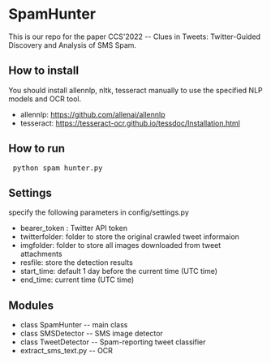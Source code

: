 # SpamHunter
  This is our repo for the paper CCS'2022 -- Clues in Tweets: Twitter-Guided Discovery and Analysis of SMS Spam.
  
  ## How to install
  You should install allennlp, nltk, tesseract manually to use the specified NLP models and OCR tool.
  * allennlp: https://github.com/allenai/allennlp
  * tesseract: https://tesseract-ocr.github.io/tessdoc/Installation.html
  
  ## How to run
  <pre> python spam_hunter.py</pre>
  
  ## Settings
  specify the following parameters in config/settings.py
   * bearer_token : Twitter API token
   * twitterfolder: folder to store the original crawled tweet informaion
   * imgfolder: folder to store all images downloaded from tweet attachments
   * resfile: store the detection results
   * start_time: default 1 day before the current time (UTC time)
   * end_time: current time (UTC time)
  
  ## Modules
   * class SpamHunter -- main class
   * class SMSDetector -- SMS image detector
   * class TweetDetector -- Spam-reporting tweet classifier
   * extract_sms_text.py -- OCR
